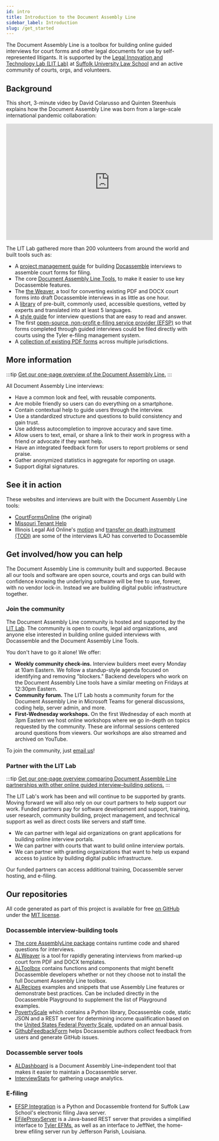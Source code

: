 ```yaml
---
id: intro
title: Introduction to the Document Assembly Line
sidebar_label: Introduction
slug: /get_started
---
```


The Document Assembly Line is a toolbox for building online guided interviews for court forms and other legal documents for use by self-represented litigants. It is supported by the [Legal Innovation and Technology Lab (LIT Lab)](https://suffolklitlab.org/) at [Suffolk University Law School](https://www.suffolk.edu/law/) and an active community of courts, orgs, and volunteers.

## Background

This short, 3-minute video by David Colarusso and Quinten Steenhuis explains how the Document Assembly Line was born from a large-scale international pandemic collaboration:

<p align="center">
  <iframe width="560" height="315" src="https://www.youtube-nocookie.com/embed/y7Bwk9g8H7g" title="YouTube video player" frameborder="0" allow="accelerometer; autoplay; clipboard-write; encrypted-media; gyroscope; picture-in-picture" allowfullscreen></iframe>
</p>

The LIT Lab gathered more than 200 volunteers from around the world and built tools such as:

* A [project management guide](project_management.md) for building [Docassemble](https://docassemble.org) interviews to assemble court forms for filing.
* The core [Document Assembly Line Tools](https://github.com/SuffolkLITLab/docassemble-AssemblyLine), to make it easier to use key Docassemble features.
* The [the Weaver](../authoring/weaver_overview.md), a tool for converting existing PDF and DOCX court forms into draft Docassemble interviews in as little as one hour.
* A [library](../style_guide/question_library/names.md) of pre-built, commonly used, accessible questions, vetted by experts and translated into at least 5 languages.
* A [style guide](../style_guide/question_style_overview.md) for interview questions that are easy to read and answer.
* The first [open-source, non-profit e-filing service provider (EFSP)](../components/EFSPIntegration/efsp_overview.md) so that forms completed through guided interviews could be filed directly with courts using the Tyler e-filing management system.
* A [collection of existing PDF forms](https://suffolklitlab.org/form-explorer/)
  across multiple jurisdictions.

## More information

:::tip
[Get our one-page overview of the Document Assembly Line.](https://suffolklitlab.org/onepagers/docassemblyline/)
:::

All Document Assembly Line interviews:

* Have a common look and feel, with reusable components.
* Are mobile friendly so users can do everything on a smartphone.
* Contain contextual help to guide users through the interview.
* Use a standardized structure and questions to build consistency and gain trust.
* Use address autocompletion to improve accuracy and save time.
* Allow users to text, email, or share a link to their work in progress with a
  friend or advocate if they want help.
* Have an integrated feedback form for users to report problems or send praise.
* Gather anonymized statistics in aggregate for reporting on usage.
* Support digital signatures.

## See it in action

These websites and interviews are built with the Document Assembly Line tools:

* [CourtFormsOnline](https://courtformsonline.org/) (the original)
* [Missouri Tenant Help](http://motenanthelp.org)
* Illinois Legal Aid Online's [motion](https://www.illinoislegalaid.org/legal-information/motion) and [transfer on death instrument (TODI)](https://www.illinoislegalaid.org/legal-information/transfer-death-instrument-or-todi) are some of the interviews ILAO has converted to Docassemble

## Get involved/how you can help

The Document Assembly Line is community built and supported. Because all our tools and software are open source, courts and orgs can build with confidence knowing the underlying software will be free to use, forever, with no vendor lock-in. Instead we are building digital public infrastructure together.

### Join the community

The Document Assembly Line community is hosted and supported by the [LIT Lab](https://suffolklitlab.org/). The community is open to courts, legal aid organizations, and anyone else interested in building online guided interviews with Docassemble and the Document Assembly Line Tools.

You don't have to go it alone! We offer:

* **Weekly community check-ins.** Interview builders meet every Monday at 10am Eastern. We follow a standup-style agenda focused on identifying and removing "blockers." Backend developers who work on the Document Assembly Line tools have a similar meeting on Fridays at 12:30pm Eastern.
* **Community forum.** The LIT Lab hosts a community forum for the Document Assembly Line in Microsoft Teams for general discussions, coding help, server admin, and more.
* **First-Wednesday workshops.** On the first Wednesday of each month at 3pm Eastern we host online workshops where we go in-depth on topics requested by the community. These are informal sessions centered around questions from viewers. Our workshops are also streamed and archived on YouTube.

To join the community, just [email us](mailto:litlab@suffolk.edu)!

### Partner with the LIT Lab

:::tip
[Get our one-page overview comparing Document Assemble Line partnerships with other online guided interview–building options.](https://suffolklitlab.org/onepagers/partnerships/)
:::

The LIT Lab's work has been and will continue to be supported by grants. Moving forward we will also rely on our court partners to help support our work. Funded partners pay for software development and support, training, user research, community building, project management, and technical support as well as direct costs like servers and staff time.

* We can partner with legal aid organizations on grant applications for building online interview portals.
* We can partner with courts that want to build online interview portals.
* We can partner with granting organizations that want to help us expand access to justice by building digital public infrastructure.

Our funded partners can access additional training, Docassemble server hosting, and e-filing.

## Our repositories

All code generated as part of this project is available for free [on GitHub](https://github.com/SuffolkLITLab) under the [MIT license](https://opensource.org/license/mit).

### Docassemble interview-building tools

* [The core AssemblyLine package](https://github.com/SuffolkLITLab/docassemble-AssemblyLine) contains runtime code and shared questions for interviews.
* [ALWeaver](https://github.com/SuffolkLITLab/docassemble-ALWeaver) is a tool for
  rapidly generating interviews from marked-up court form PDF and DOCX templates.
* [ALToolbox](https://github.com/SuffolkLITLab/docassemble-ALToolbox) contains functions and components that might benefit Docassemble developers whether or not they choose not to install the full Document Assembly Line toolbox.
* [ALRecipes](https://github.com/SuffolkLITLab/docassemble-ALRecipes) examples and snippets that use Assembly Line features or demonstrate best practices. Can be included directly in the Docassemble Playground to supplement the list of Playground examples.
* [PovertyScale](https://github.com/SuffolkLITLab/docassemble-PovertyScale) which contains a Python library, Docassemble code, static JSON and a REST server for determining income qualification based on the [United States Federal Poverty Scale](https://aspe.hhs.gov/topics/poverty-economic-mobility/poverty-guidelines), updated on an annual basis.
* [GithubFeedbackForm](https://github.com/SuffolkLITLab/docassemble-GithubFeedbackForm) helps Docassemble authors collect feedback from users and generate GitHub issues.

### Docassemble server tools

* [ALDashboard](https://github.com/SuffolkLITLab/docassemble-ALDashboard) is a Document Assembly Line–independent tool that makes it easier to maintain a Docassemble server.
* [InterviewStats](https://github.com/SuffolkLITLab/docassemble-InterviewStats/) for gathering usage analytics.

### E-filing

* [EFSP Integration](https://github.com/SuffolkLITLab/docassemble-EFSPIntegration/) is a Python and Docassemble frontend for Suffolk Law School's electronic filing Java server.
* [EFileProxyServer](https://github.com/SuffolkLITLab/EfileProxyServer) is a Java-based REST server that provides a simplified interface to [Tyler EFMs](https://www.tylertech.com/products/odyssey/file-serve), as well as an interface to JeffNet, the home-brew efiling server run by Jefferson Parish, Louisiana.